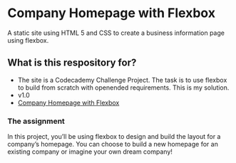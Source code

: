 # Company Homepage with Flexbox #

A static site using HTML 5  and CSS to create a business information page using flexbox.

## What is this respository for? ##

* The site is a Codecademy Challenge Project. The task is to use flexbox to build from scratch with openended requirements. This is my solution.
* v1.0
* [Company Homepage with Flexbox](https://flexbox-business-site.netlify.app/)

### The assignment ###

In this project, you’ll be using flexbox to design and build the layout for a company’s homepage. You can choose to build a new homepage for an existing company or imagine your own dream company!​

